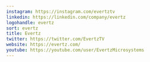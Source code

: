 ```yaml
---
instagram: https://instagram.com/evertztv
linkedin: https://linkedin.com/company/evertz
logohandle: evertz
sort: evertz
title: Evertz
twitter: https://twitter.com/EvertzTV
website: https://evertz.com/
youtube: https://youtube.com/user/EvertzMicrosystems
---
```

